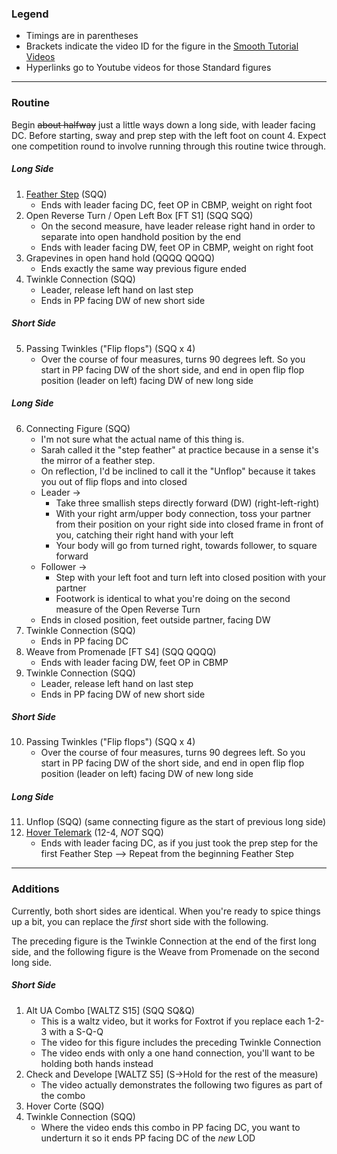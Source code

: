 ### Legend
- Timings are in parentheses
- Brackets indicate the video ID for the figure in the [Smooth Tutorial Videos](https://drive.google.com/drive/folders/110kbnV_6VQ6RcOZMEzSdXmG-WJdYvz78?fbclid=IwAR0Pmk-Q_KS2I6-_s5oCFf8LB9XVcN54SD1wHGvT6hpwOuxw5ZOs17tigpk)
- Hyperlinks go to Youtube videos for those Standard figures
---

### Routine

Begin ~~about halfway~~ just a little ways down a long side, with leader facing DC.
Before starting, sway and prep step with the left foot on count 4.
Expect one competition round to involve running through this routine twice through.

##### Long Side
1. [Feather Step](https://www.youtube.com/watch?v=U4EbBv9b7N8) (SQQ)
	- Ends with leader facing DC, feet OP in CBMP, weight on right foot
2. Open Reverse Turn / Open Left Box [FT S1] (SQQ SQQ)
	- On the second measure, have leader release right hand in order to separate into open handhold position by the end
	- Ends with leader facing DW, feet OP in CBMP, weight on right foot 
3. Grapevines in open hand hold (QQQQ QQQQ)
	- Ends exactly the same way previous figure ended
4. Twinkle Connection (SQQ) 
	- Leader, release left hand on last step
	- Ends in PP facing DW of new short side 

##### Short Side
5. Passing Twinkles ("Flip flops") (SQQ x 4)
	- Over the course of four measures, turns 90 degrees left. So you start in PP facing DW of the short side, and end in open flip flop position (leader on left) facing DW of new long side

##### Long Side
6. Connecting Figure (SQQ)
   - I'm not sure what the actual name of this thing is.
   - Sarah called it the "step feather" at practice because in a sense it's the mirror of a feather step. 
   - On reflection, I'd be inclined to call it the "Unflop" because it takes you out of flip flops and into closed
   - Leader -> 
	   - Take three smallish steps directly forward (DW) (right-left-right)
	   - With your right arm/upper body connection, toss your partner from their position on your right side into closed frame in front of you, catching their right hand with your left
	   - Your body will go from turned right, towards follower, to square forward
   - Follower ->
	   - Step with your left foot and turn left into closed position with your partner
	   - Footwork is identical to what you're doing on the second measure of the Open Reverse Turn
   - Ends in closed position, feet outside partner, facing DW 
7. Twinkle Connection (SQQ)
	- Ends in PP facing DC 
8. Weave from Promenade [FT S4] (SQQ QQQQ)
	- Ends with leader facing DW, feet OP in CBMP  
9. Twinkle Connection (SQQ)
	- Leader, release left hand on last step
	- Ends in PP facing DW of new short side

##### Short Side
10. Passing Twinkles ("Flip flops") (SQQ x 4)
	- Over the course of four measures, turns 90 degrees left. So you start in PP facing DW of the short side, and end in open flip flop position (leader on left) facing DW of new long side

##### Long Side
11. Unflop (SQQ) (same connecting figure as the start of previous long side)
12. [Hover Telemark](https://www.youtube.com/watch?v=fTa_-wD5-eE) (12-4, *NOT* SQQ)
	- Ends with leader facing DC, as if you just took the prep step for the first Feather Step 
--> Repeat from the beginning Feather Step

---

### Additions

Currently, both short sides are identical. When you're ready to spice things up a bit, you can replace the _first_ short side with the following. 

The preceding figure is the Twinkle Connection at the end of the first long side, and the following figure is the Weave from Promenade on the second long side.

##### Short Side
1. Alt UA Combo [WALTZ S15] (SQQ SQ&Q)
	- This is a waltz video, but it works for Foxtrot if you replace each 1-2-3 with a S-Q-Q
	- The video for this figure includes the preceding Twinkle Connection
	- The video ends with only a one hand connection, you'll want to be holding both hands instead
2. Check and Develope [WALTZ S5] (S->Hold for the rest of the measure)
	- The video actually demonstrates the following two figures as part of the combo
3. Hover Corte (SQQ)
4. Twinkle Connection (SQQ)
	- Where the video ends this combo in PP facing DC, you want to underturn it so it ends PP facing DC of the _new_ LOD